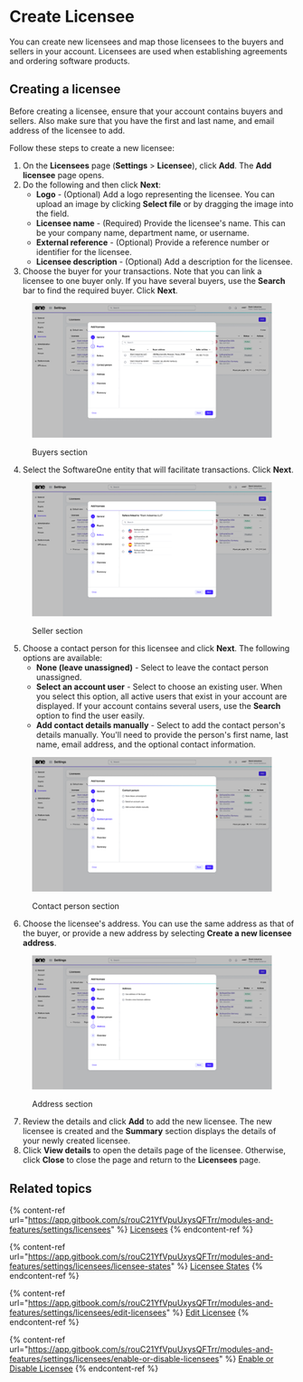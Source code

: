 # Create Licensee

You can create new licensees and map those licensees to the buyers and sellers in your account. Licensees are used when establishing agreements and ordering software products.

## Creating a licensee

Before creating a licensee, ensure that your account contains buyers and sellers. Also make sure that you have the first and last name, and email address of the licensee to add.

Follow these steps to create a new licensee:

1. On the **Licensees** page (**Settings** > **Licensee**), click **Add**. The **Add licensee** page opens.&#x20;
2. Do the following and then click **Next**:
   * **Logo** - (Optional) Add a logo representing the licensee. You can upload an image by clicking **Select file** or by dragging the image into the field.
   * **Licensee name** - (Required) Provide the licensee's name. This can be your company name, department name, or username.&#x20;
   * **External reference** - (Optional) Provide a reference number or identifier for the licensee.
   * **Licensee description** - (Optional) Add a description for the licensee.
3. Choose the buyer for your transactions. Note that you can link a licensee to one buyer only. If you have several buyers, use the **Search** bar to find the required buyer. Click **Next**.

<figure><img src="../../../.gitbook/assets/image (1047).png" alt=""><figcaption><p>Buyers section</p></figcaption></figure>

4. Select the SoftwareOne entity that will facilitate transactions. Click **Next**.

<figure><img src="../../../.gitbook/assets/image (1048).png" alt=""><figcaption><p>Seller section</p></figcaption></figure>

5. Choose a contact person for this licensee and click **Next**. The following options are available:
   * **None (leave unassigned)** - Select to leave the contact person unassigned.
   * **Select an account user** - Select to choose an existing user. When you select this option, all active users that exist in your account are displayed. If your account contains several users, use the **Search** option to find the user easily.
   * **Add contact details manually** - Select to add the contact person's details manually. You'll need to provide the person's first name, last name, email address, and the optional contact information.

<figure><img src="../../../.gitbook/assets/image (1049).png" alt=""><figcaption><p>Contact person section</p></figcaption></figure>

6. Choose the licensee's address. You can use the same address as that of the buyer, or provide a new address by selecting **Create a new licensee address**.&#x20;

<figure><img src="../../../.gitbook/assets/image (1050).png" alt=""><figcaption><p>Address section</p></figcaption></figure>

7. Review the details and click **Add** to add the new licensee. The new licensee is created and the **Summary** section displays the details of your newly created licensee.&#x20;
8. Click **View details** to open the details page of the licensee. Otherwise, click **Close** to close the page and return to the **Licensees** page.

## Related topics

{% content-ref url="https://app.gitbook.com/s/rouC21YfVpuUxysQFTrr/modules-and-features/settings/licensees" %}
[Licensees](https://app.gitbook.com/s/rouC21YfVpuUxysQFTrr/modules-and-features/settings/licensees)
{% endcontent-ref %}

{% content-ref url="https://app.gitbook.com/s/rouC21YfVpuUxysQFTrr/modules-and-features/settings/licensees/licensee-states" %}
[Licensee States](https://app.gitbook.com/s/rouC21YfVpuUxysQFTrr/modules-and-features/settings/licensees/licensee-states)
{% endcontent-ref %}

{% content-ref url="https://app.gitbook.com/s/rouC21YfVpuUxysQFTrr/modules-and-features/settings/licensees/edit-licensees" %}
[Edit Licensee](https://app.gitbook.com/s/rouC21YfVpuUxysQFTrr/modules-and-features/settings/licensees/edit-licensees)
{% endcontent-ref %}

{% content-ref url="https://app.gitbook.com/s/rouC21YfVpuUxysQFTrr/modules-and-features/settings/licensees/enable-or-disable-licensees" %}
[Enable or Disable Licensee](https://app.gitbook.com/s/rouC21YfVpuUxysQFTrr/modules-and-features/settings/licensees/enable-or-disable-licensees)
{% endcontent-ref %}
